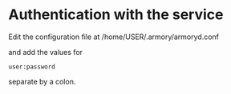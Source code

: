 # Authentication with the service

Edit the configuration file at
/home/USER/.armory/armoryd.conf

and add the values for

`user:password`

separate by a colon.
